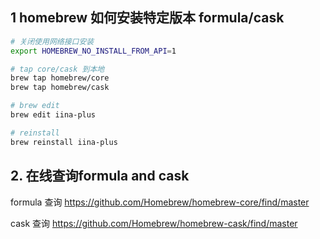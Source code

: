 ## 1 homebrew 如何安装特定版本 formula/cask
```sh
# 关闭使用网络接口安装
export HOMEBREW_NO_INSTALL_FROM_API=1

# tap core/cask 到本地
brew tap homebrew/core
brew tap homebrew/cask

# brew edit
brew edit iina-plus

# reinstall
brew reinstall iina-plus
```

## 2. 在线查询formula and cask
formula 查询
https://github.com/Homebrew/homebrew-core/find/master

cask 查询
https://github.com/Homebrew/homebrew-cask/find/master
